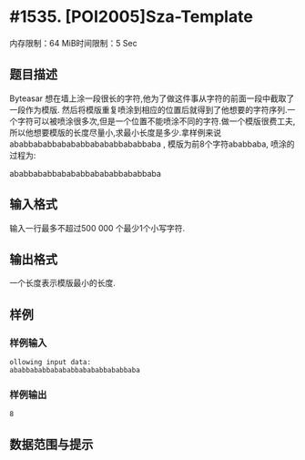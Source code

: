 # #1535. [POI2005]Sza-Template

内存限制：64 MiB时间限制：5 Sec

## 题目描述


Byteasar 想在墙上涂一段很长的字符,他为了做这件事从字符的前面一段中截取了一段作为模版. 然后将模版重复喷涂到相应的位置后就得到了他想要的字符序列.一个字符可以被喷涂很多次,但是一个位置不能喷涂不同的字符.做一个模版很费工夫,所以他想要模版的长度尽量小,求最小长度是多少.拿样例来说
ababbababbabababbabababbababbaba , 模版为前8个字符ababbaba, 喷涂的过程为:

ababbababbabababbabababbababbaba

## 输入格式

输入一行最多不超过500 000 个最少1个小写字符. 

## 输出格式

一个长度表示模版最小的长度. 

## 样例

### 样例输入

    
    ollowing input data:
    ababbababbabababbabababbababbaba
    
    

### 样例输出

    
    8
    
    

## 数据范围与提示
